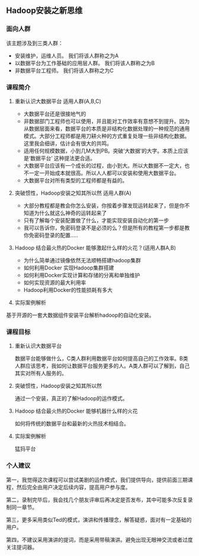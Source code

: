## Hadoop安装之新思维

### 面向人群

该主题涉及到三类人群：

* 安装维护，运维人员。  我们将该人群称之为A
* 以数据平台为工作基础的应用层人群。 我们将该人群称之为B
* 非数据平台工程师。 我们将该人群称之为C


### 课程简介

1. 重新认识大数据平台  适用人群(A,B,C)

     * 大数据平台还是很接地气的       
     * 非数据部门工程师也可以使用，并且能对工作效率有意想不到提升。因为从数据层面来看，数据平台的本质是非结构化数据处理的一种规范的通用模式。大部分工程师都是用刀耕火种的方式重复处理一些非结构化数据。这里我会细讲，估计会有很大的共鸣。
     * 适用任何规模数据，小到几M大到PB。突破‘大数据’的大字。本质上应该是‘数据平台’ 这种提法更合适。
    * 大数据平台应该有一个成长的过程，由小到大。所以大数据不一定大，也不一定一开始成本就很高。所以人人都可以安装和使用大数据平台。   
    * 大数据平台对所有类型的工程师都是有益的。


2.  突破惯性，Hadoop安装之知其所以然 适用人群(A)
    
    * 大部分教程都是教会你怎么安装，你按着步骤发现运转起来了，但是你不知道为什么就这么神奇的运转起来了
    * 只有了解每个安装配置做了什么，才能实现安装自动化的第一步
    * 我可以告诉你，免密码登录不是必须的么？但是所有的教程第一步都是教你免密码登录的配置.....


3.  Hadoop 结合最火热的Docker 能够激起什么样的火花？(适用人群A,B)

    *  为什么简单通过镜像依然无法顺畅搭建hadoop集群
    *  如何利用Docker 实现Hadoop集群搭建
    *  如何利用Docker实现计算和存储的分离和单独维护
    *  如何实现资源的最大利用率
    *  Hadoop利用Docker的性能损耗有多大




4.  实际案例解析

 基于开源的一套大数据组件安装平台解析hadoop的自动化安装。


### 课程目标

1. 重新认识大数据平台  

     数据平台能够做什么，C类人群利用数据平台如何提高自己的工作效率。B类人群应该思考，我如何让数据平台服务更多的人。A类人群可以了解到，自己其实对所有人服务的。

2.  突破惯性，Hadoop安装之知其所以然 
   
     通过一个安装，真正的了解Hadoop的运作模式。 

3.  Hadoop 结合最火热的Docker 能够机器什么样的火花

      如何将传统的数据平台和最新的火热技术相结合。     
      
4.  实际案例解析

      猛犸平台

### 个人建议

第一，我觉得这次课程可以尝试美剧的运作模式，我们提供导向，提供前面三期课程，然后完全由用户决定后续内容，提高用户参与度。

第二，录制完毕后，我会找几个朋友评审后再决定是否发布，其中可能多次反复录制同一章节。

第三，更多采用类似Ted的模式，演讲和传播理念，解答疑惑，面对有一定基础的用户。

第四，不建议采用演讲的提词，而是采用带稿演讲。避免出现无眼神交流或者过度关注提词器。





